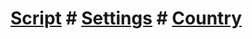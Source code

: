 # [Script](https://github.com/FarhadElahi/CF/blob/main/Info/Script.md) # [Settings](https://github.com/FarhadElahi/CF/blob/main/Info/Settings.md) # [Country](https://github.com/FarhadElahi/CF/blob/main/Info/Country.md)
